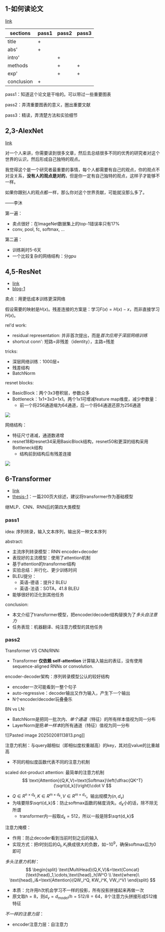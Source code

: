 
## 1-如何读论文

[link](https://www.bilibili.com/video/BV1H44y1t75x)

| sections   | pass1 | pass2 | pass3 |
| ---------- | ----- | ----- | ----- |
| title      | +     |       |       |
| abs'       | +     |       |       |
| intro'     |       | +     |       |
| methods    |       | +     | +     |
| exp'       |       | +     | +     |
| conclusion | +     |       |       |

pass1：知道这个论文是干啥的。可以带过一些重要图表

pass2：弄清重要图表的意义，圈出重要文献

pass3：精读，弄清楚方法和实验细节

## 2,3-AlexNet

[link](https://www.bilibili.com/video/BV1ih411J7Kz)

对一个人来讲，你需要读到很多文章，然后去总结很多不同的优秀的研究者对这个世界的认识，然后形成自己独特的观点。

我觉得这个是一个研究者最重要的事情，每个人都需要有自己的观点，你的观点不对没关系，**没有人的观点是对的**，但是你一定有自己独特的观点，这样子才能够不一样。

如果你跟别人的观点都一样，那么你对这个世界贡献，可能就没那么多了。

——李沐

第一遍：
- 卖点很好：在ImageNet数据集上的top-1错误率只有17%
- conv, pool, fc, softmax, ...

第二遍：
- 训练耗时5-6天
- 一个比较复杂的网络结构：分gpu

## 4,5-ResNet

- [link](https://www.bilibili.com/video/BV1Fb4y1h73E)
- [blog-1](https://blog.csdn.net/weixin_44001371/article/details/134192776)

卖点：用更低成本训练更深网络

假设需要的映射是$H(x)$。残差连接的方案是：学习$F(x)=H(x)-x$，而非直接学习$H(x)$。

rel'd work:
- residual representation: 并非首次提出，而是*首次应用于深层网络训练*
- shortcut conn': 短路=非残差（identity），主路=残差

tricks:
- 深层网络训练：1000层+
- 残差结构
- BatchNorm

resnet blocks:
- BasicBlock：两个3x3卷积层，参数众多
- Bottleneck：1x1+3x3+1x1。两个1x1可增减feature map维度，减少参数量：
	- 前一个将256通道缩为64通道，后一个将64通道还原为256通道

![](https://i-blog.csdnimg.cn/blog_migrate/48a8fb75ea39bc78542668c6a7e4f5f7.png)

网络结构：
- 特征尺寸递减，通道数递增
- resnet18和resnet34采用BasicBlock结构，resnet50和更深的结构采用Bottleneck结构
	- 结构前到结构后有残差连接

![](https://i-blog.csdnimg.cn/blog_migrate/5c3b68225dbada38f671fdbe624658d7.png)

## 6-Transformer

- [link](https://www.bilibili.com/video/BV1pu411o7BE)
- [thesis-1](https://arxiv.org/pdf/2108.07258.pdf)：一篇200页大综述，建议将transformer作为基础模型

继MLP、CNN、RNN后的第四大类模型

### pass1

idea: 序列转录，输入文本序列，输出另一种文本序列

abstract:
- 主流序列转录模型：RNN encoder+decoder
- 表现好的主流模型：使用了attention机制
- 基于attention的transformer结构
- 实验总结：并行化、更少训练时间
- BLEU提分：
	- 英语-德语：提升2 BLEU
	- 英语-法语：SOTA，41.8 BLEU
- 能够很好的泛化到其他任务

conclusion:
- 本文介绍了transformer模型，把encoder/decoder结构替换为了*多头自注意力*
- 任务表现：机器翻译、纯注意力模型的其他任务

### pass2

Transformer VS CNN/RNN:
- Transformer **仅依赖 self-attention** 计算输入输出的表征，没有使用 sequence-aligned RNNs or convolution.

encoder-decoder架构：序列转录模型公认的较好结构
- encoder一次可能看到一整个句子
- auto-regressive：decoder输出又作为输入，产生下一个输出
- N个encoder/decoder玩叠叠乐

BN vs LN:
- BatchNorm是把同一批次内、*单个通道*（特征）的所有样本值视为同一分布
- LayerNorm是把*单一样本*的所有通道（特征）值视为同一分布

![[Pasted image 20250208113813.png]]

注意力机制：与query越相似（即相似度权重越高）的key，其对应value的比重越高
- 不同的相似度函数代表不同的注意力机制

scaled dot-product attention: 最简单的注意力机制
$$
\text{Attention}(Q,K,V)=\text{Softmax}\left(\dfrac{QK^T}{\sqrt{d_k}}\right)\cdot V
$$
- $Q\in R^{n\times d_k},K\in R^{m\times d_k},V\in R^{m\times d_v}$。输出规模为$(n,d_v)$
- 为啥要除$\sqrt{d_k}$：防止softmax函数的梯度消失。$d_k$小的话，除不除无所谓
	- transformer内一般取$d_k=512$，所以一般是除$\sqrt{d_k}$

注意力掩模：
- 作用：防止decoder看到当前时刻之后的输入
- 实现方式：把$t$时刻后的$Q_t,K_t$换成很大的负数，如$-10^{9}$，确保softmax后为0即可

*多头注意力机制*：
$$
\begin{split}
\text{MultiHead}(Q,K,V)&=\text{Concat}(\text{head}_1,\cdots,\text{head}_h)W^O \\
\text{where}\ \text{head}_i&=\text{Attention}(QW_i^Q, KW_i^K, VW_i^V)
\end{split}
$$
- 本质：允许用$h$次机会学习不一样的投影，所有投影拼接起来再做一次
- 原文取$h=8$，则$d_v=d_{model}/h=512/8=64$，8个注意力头拼接形成512维特征

*不一样的注意力层*：
- encoder注意力层：自注意力